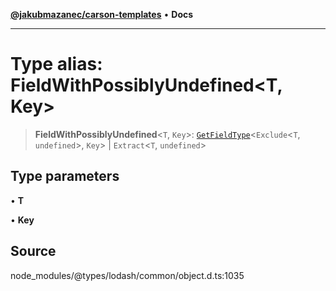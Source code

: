 [**@jakubmazanec/carson-templates**](../../../README.md) • **Docs**

---

# Type alias: FieldWithPossiblyUndefined\<T, Key\>

> **FieldWithPossiblyUndefined**\<`T`, `Key`\>: [`GetFieldType`](GetFieldType.md)\<`Exclude`\<`T`,
> `undefined`\>, `Key`\> \| `Extract`\<`T`, `undefined`\>

## Type parameters

• **T**

• **Key**

## Source

node_modules/@types/lodash/common/object.d.ts:1035
